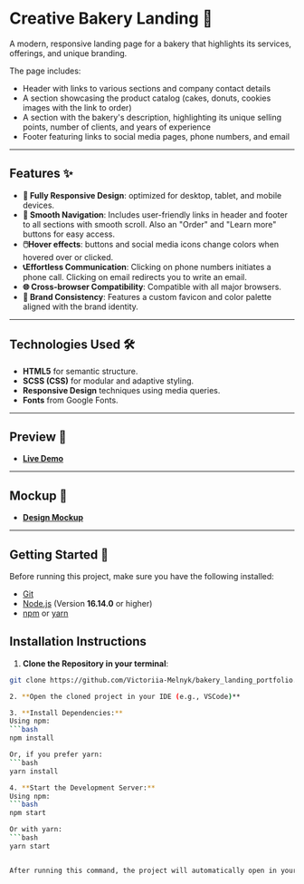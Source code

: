 # **Creative Bakery Landing** 🍪

A modern, responsive landing page for a bakery that highlights its services, offerings, and unique branding. 

The page includes:
- Header with links to various sections and company contact details
- A section showcasing the product catalog (cakes, donuts, cookies images with the link to order)
- A section with the bakery's description, highlighting its unique selling points, number of clients, and years of experience
- Footer featuring links to social media pages, phone numbers, and email

---

## **Features** ✨

- **📱 Fully Responsive Design**: optimized for desktop, tablet, and mobile devices.
- **🚀 Smooth Navigation**: Includes user-friendly links in header and footer to all sections with smooth scroll. Also an "Order" and "Learn more" buttons for easy access.
- **🖱️Hover effects**: buttons and social media icons change colors when hovered over or clicked.
- **📞Effortless Communication**: Clicking on phone numbers initiates a phone call. Clicking on email redirects you to write an email. 
- **🌐 Cross-browser Compatibility**: Compatible with all major browsers.
- **🎨 Brand Consistency**: Features a custom favicon and color palette aligned with the brand identity.

---

## **Technologies Used** 🛠️

- **HTML5** for semantic structure.
- **SCSS (CSS)** for modular and adaptive styling.
- **Responsive Design** techniques using media queries.
- **Fonts** from Google Fonts.

---

## **Preview** 🎉

- **[Live Demo](https://Victoriia-Melnyk.github.io/bakery_landing_portfolio/)**

---

## **Mockup** 📐

- **[Design Mockup](https://www.figma.com/design/dY3izAm0Vspsmra4lQWQIP/Bakerlab_FE-students?node-id=11342-1117&node-type=canvas&t=16rrn8LPWhnSqKps-0)**

---

## **Getting Started** 🚀

Before running this project, make sure you have the following installed:

- [Git](https://git-scm.com/)
- [Node.js](https://nodejs.org/) (Version **16.14.0** or higher)
- [npm](https://www.npmjs.com/) or [yarn](https://yarnpkg.com/)

## **Installation Instructions**

1. **Clone the Repository in your terminal**:
  ```bash
  git clone https://github.com/Victoriia-Melnyk/bakery_landing_portfolio.git

2. **Open the cloned project in your IDE (e.g., VSCode)**

3. **Install Dependencies:**
  Using npm:
  ```bash
  npm install

  Or, if you prefer yarn:
  ```bash
  yarn install

4. **Start the Development Server:**
  Using npm:
  ```bash
  npm start

  Or with yarn:
  ```bash
  yarn start


After running this command, the project will automatically open in your default browser.
